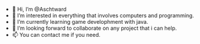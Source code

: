- 👋 Hi, I’m @Aschtward
- 👀 I’m interested in everything that involves computers and programming.
- 🌱 I’m currently learning game develophment with java.
- 💞️ I’m looking forward to collaborate on any project that i can help.
- 📫 You can contact me if you need.
<!---
Aschtward/Aschtward is a ✨ special ✨ repository because its `README.md` (this file) appears on your GitHub profile.
You can click the Preview link to take a look at your changes.
--->
